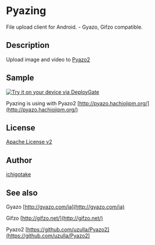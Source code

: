 Pyazing
=======

File upload client for Android. - Gyazo, Gifzo compatible.


Description
--------

Upload image and video to [Pyazo2](https://github.com/uzulla/Pyazo2)


Sample
--------

[<img src="https://dply.me/iqfapo/button/large" alt="Try it on your device via DeployGate">](https://dply.me/iqfapo#install)

Pyazing is using with Pyazo2 [http://pyazo.hachiojipm.org/](http://pyazo.hachiojipm.org/)


License
--------

[Apache License v2](LICENSE)


Author
--------

[ichigotake](https://github.com/ichigotake)


See also
--------

Gyazo [http://gyazo.com/ja](http://gyazo.com/ja)

Gifzo [http://gifzo.net/](http://gifzo.net/)

Pyazo2 [https://github.com/uzulla/Pyazo2](https://github.com/uzulla/Pyazo2)

